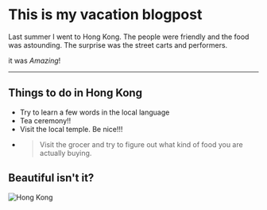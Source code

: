 # This is my vacation blogpost

Last summer I went to Hong Kong. The people were friendly and the food was astounding. The surprise was the street carts and performers.

it was *Amazing*!

___

## Things to do in Hong Kong
 + Try to learn a few words in the local language
 + Tea ceremony!!
 + Visit the local temple. Be nice!!!
 + >Visit the grocer and try to figure out what kind of food you are actually buying.

 ## Beautiful isn't it?

 ![Hong Kong](https://www.telegraph.co.uk/content/dam/Travel/Destinations/Asia/Hong%20Kong/hong-kong-victoria-peak-pano-guide.jpg?imwidth=1400)
